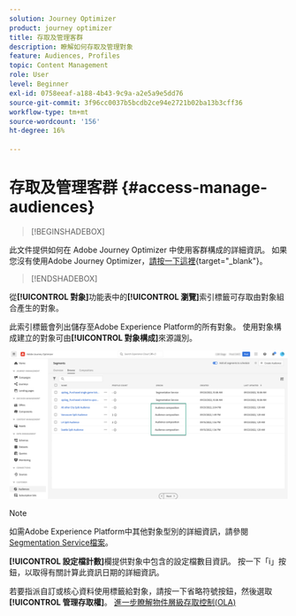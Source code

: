 ```yaml
---
solution: Journey Optimizer
product: journey optimizer
title: 存取及管理客群
description: 瞭解如何存取及管理對象
feature: Audiences, Profiles
topic: Content Management
role: User
level: Beginner
exl-id: 0758eeaf-a188-4b43-9c9a-a2e5a9e5dd76
source-git-commit: 3f96cc0037b5bcdb2ce94e2721b02ba13b3cff36
workflow-type: tm+mt
source-wordcount: '156'
ht-degree: 16%

---
```


# 存取及管理客群 {#access-manage-audiences}

>[!BEGINSHADEBOX]

此文件提供如何在 Adobe Journey Optimizer 中使用客群構成的詳細資訊。 如果您沒有使用Adobe Journey Optimizer，[請按一下這裡](https://experienceleague.adobe.com/docs/experience-platform/segmentation/ui/audience-composition.html?lang=zh-Hant){target="_blank"}。

>[!ENDSHADEBOX]

從&#x200B;**[!UICONTROL 對象]**&#x200B;功能表中的&#x200B;**[!UICONTROL 瀏覽]**&#x200B;索引標籤可存取由對象組合產生的對象。

此索引標籤會列出儲存至Adobe Experience Platform的所有對象。 使用對象構成建立的對象可由&#x200B;**[!UICONTROL 對象構成]**&#x200B;來源識別。

![](assets/audiences-list.png)

>[!NOTE]
>
>如需Adobe Experience Platform中其他對象型別的詳細資訊，請參閱[Segmentation Service檔案](https://experienceleague.adobe.com/docs/experience-platform/segmentation/ui/overview.html?lang=zh-Hant)。

**[!UICONTROL 設定檔計數]**&#x200B;欄提供對象中包含的設定檔數目資訊。 按一下「i」按鈕，以取得有關計算此資訊日期的詳細資訊。

若要指派自訂或核心資料使用標籤給對象，請按一下省略符號按鈕，然後選取&#x200B;**[!UICONTROL 管理存取權]**。 [進一步瞭解物件層級存取控制(OLA)](../administration/object-based-access.md)

<!--
-edit an audience?
-->
